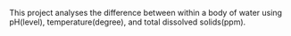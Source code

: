 This project analyses the difference between within a body of water using pH(level), temperature(degree), and total dissolved solids(ppm). 
